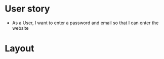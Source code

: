 # **User story**

* As a User, I want to enter a password and email so that I can enter the website

# **Layout**
